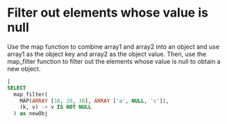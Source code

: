 # Filter out elements whose value is null

Use the map function to combine array1 and array2 into an object and use array1 as the object key and array2 as the object value. Then, use the map_filter function to filter out the elements whose value is null to obtain a new object.

```SQL
|
SELECT
  map_filter(
    MAP(ARRAY [10, 20, 30], ARRAY ['a', NULL, 'c']),
    (k, v) -> v IS NOT NULL
  ) as newObj
```
